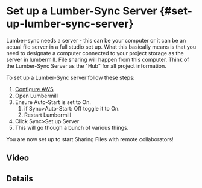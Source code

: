 # Set up a Lumber-Sync Server {#set-up-lumber-sync-server}

Lumber-sync needs a server - this can be your computer or it can be an actual file server in a full studio set up.  What this basically means is that you need to designate a computer connected to your project storage as the server in lumbermill.   File sharing will happen from this computer.  Think of the Lumber-Sync Server as the "Hub" for all project information. 

To set up a Lumber-Sync server follow these steps:

1) [Configure AWS](#configure-aws)
1) Open Lumbermill
2) Ensure Auto-Start is set to On. 
    1) if Sync>Auto-Start: Off toggle it to On.
    1) Restart Lumbermill
3) Click Sync>Set up Server
4) This will go though a bunch of various things.

You are now set up to start Sharing Files with remote collaborators!


## Video


## Details




